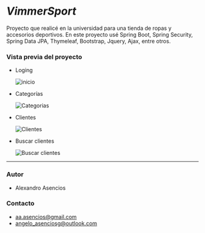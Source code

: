 # $Vimmer Sport$

Proyecto que realicé en la universidad para una tienda de ropas y accesorios deportivos. En este proyecto usé Spring Boot, Spring Security, Spring Data JPA, Thymeleaf, Bootstrap, Jquery, Ajax, entre otros.

### Vista previa del proyecto

- Loging

    ![inicio](https://media.giphy.com/media/sPxze4JDfoabrVw2Xa/giphy.gif)

- Categorías

    ![Categorias](https://media.giphy.com/media/bhRs39JKOFS2j3806b/giphy.gif)

- Clientes

    ![Clientes](https://media.giphy.com/media/8NisIfwlvN81rgS9Td/giphy.gif)

- Buscar clientes

    ![Buscar clientes](https://media.giphy.com/media/v1.Y2lkPTc5MGI3NjExMzkwMDFmOWI4ZWYyMjc2ZmY2NTcxYWZjYTQ3MzZiMjZmYzlkYWVhYyZjdD1n/ou8yXQ39EGXItnGP23/giphy.gif)

---

### Autor

- Alexandro Asencios

### Contacto

- [aa.asencios@gmail.com](mailto:aa.asenciosg@gmail.com)
- [angelo_asenciosg@outlook.com](mailto:angelo_asenciosg@outlook.com)
